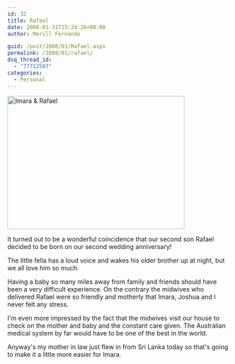 ```yaml
---
id: 32
title: Rafael
date: 2008-01-31T15:24:26+00:00
author: Merill Fernando

guid: /post/2008/01/Rafael.aspx
permalink: /2008/01/rafael/
dsq_thread_id:
  - "77712507"
categories:
  - Personal
---
```

<p><img height="300" alt="Imara &amp; Rafael" src="http://www.merill.net/wp-content/uploads/binary/Rafael_E6AE/ImaraRafael.jpg" width="400"> </p> <p>It turned out to be a wonderful coincidence that our second son Rafael decided to be born on our second wedding anniversary!</p> <p>The little fella has a loud voice and wakes his older brother up at night, but we all love him so much.</p> <p>Having a baby so many miles away from family and friends should have been a very difficult experience. On the contrary the midwives who delivered Rafael were so friendly and motherly that Imara, Joshua and I never felt any stress.</p> <p>I'm even more impressed by the fact that the midwives visit our house to check on the mother and baby and the constant care given. The Australian medical system by far would have to be one of the best in the world.</p> <p>Anyway's my mother in law just flew in from Sri Lanka today so that's going to make it a little more easier for Imara.</p>